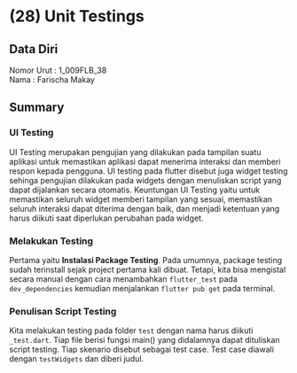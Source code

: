 # (28) Unit Testings
## Data Diri
Nomor Urut : 1_009FLB_38 <br>
Nama : Farischa Makay

## Summary
### UI Testing
UI Testing merupakan pengujian yang dilakukan pada tampilan suatu aplikasi untuk memastikan aplikasi dapat menerima interaksi dan memberi respon kepada pengguna. UI testing pada flutter disebut juga widget testing sehinga pengujian dilakukan pada widgets dengan menuliskan script yang dapat dijalankan secara otomatis. Keuntungan UI Testing yaitu untuk memastikan seluruh widget memberi tampilan yang sesuai, memastikan seluruh interaksi dapat diterima dengan baik, dan menjadi ketentuan yang harus diikuti saat diperlukan perubahan pada widget.

### Melakukan Testing
Pertama yaitu <b>Instalasi Package Testing</b>. Pada umumnya, package testing sudah terinstall sejak project pertama kali dibuat. Tetapi, kita bisa mengistal secara manual dengan cara menambahkan ```flutter_test``` pada ```dev_dependencies``` kemudian menjalankan ```flutter pub get``` pada terminal.

### Penulisan Script Testing
Kita melakukan testing pada folder ```test``` dengan nama harus diikuti ```_test.dart```. Tiap file berisi fungsi main() yang didalamnya dapat dituliskan script testing. Tiap skenario disebut sebagai test case. Test case diawali dengan ```testWidgets``` dan diberi judul.
